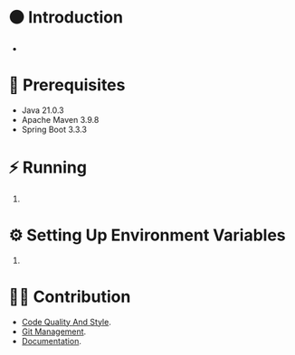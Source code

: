 # ⚫ Introduction
- 

# 🔴 Prerequisites
- Java 21.0.3
- Apache Maven 3.9.8
- Spring Boot 3.3.3

# ⚡ Running
1. 

# ⚙ Setting Up Environment Variables
1. 

# 🙋‍♂️ Contribution
- [Code Quality And Style](https://github.com/Ahmad-AlDeeb/ittovative-knowledge-base/blob/master/%F0%9F%94%B4%20Demos/Code%20Quality%20And%20Style.md).
- [Git Management](https://github.com/Ahmad-AlDeeb/ittovative-knowledge-base/blob/master/%F0%9F%94%B4%20Demos/Git%20Management%20Policy.md).
- [Documentation](https://github.com/Ahmad-AlDeeb/ittovative-knowledge-base/blob/master/%F0%9F%94%B4%20Demos/Documentation.md).
